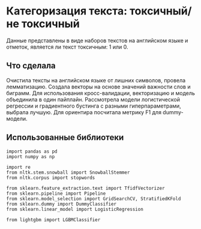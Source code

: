 # Категоризация текста: токсичный/не токсичный

Данные представлены в виде наборов текстов на английском языке и отметок, является ли текст токсичным: 1 или 0.

## Что сделала
Очистила тексты на английском языке от лишних символов, провела лемматизацию. Создала векторы на основе значений важности слов и биграмм. Для использования кросс-валидации, векторизацию и модель объединила в один пайплайн. Рассмотрела модели логистической регрессии и градиентного бустинга с разными гиперпараметрами, выбрала лучшую. Для ориентира посчитала метрику F1 для dummy-модели.

## Использованные библиотеки
```
import pandas as pd
import numpy as np

import re
from nltk.stem.snowball import SnowballStemmer
from nltk.corpus import stopwords

from sklearn.feature_extraction.text import TfidfVectorizer
from sklearn.pipeline import Pipeline
from sklearn.model_selection import GridSearchCV, StratifiedKFold
from sklearn.dummy import DummyClassifier
from sklearn.linear_model import LogisticRegression

from lightgbm import LGBMClassifier
```
